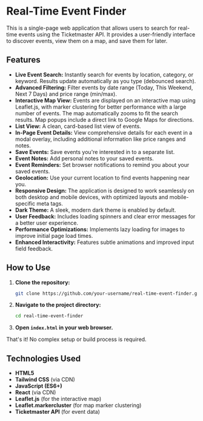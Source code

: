 # Real-Time Event Finder

This is a single-page web application that allows users to search for real-time events using the Ticketmaster API. It provides a user-friendly interface to discover events, view them on a map, and save them for later.

## Features

*   **Live Event Search:** Instantly search for events by location, category, or keyword. Results update automatically as you type (debounced search).
*   **Advanced Filtering:** Filter events by date range (Today, This Weekend, Next 7 Days) and price range (min/max).
*   **Interactive Map View:** Events are displayed on an interactive map using Leaflet.js, with marker clustering for better performance with a large number of events. The map automatically zooms to fit the search results. Map popups include a direct link to Google Maps for directions.
*   **List View:** A clean, card-based list view of events.
*   **In-Page Event Details:** View comprehensive details for each event in a modal overlay, including additional information like price ranges and notes.
*   **Save Events:** Save events you're interested in to a separate list.
*   **Event Notes:** Add personal notes to your saved events.
*   **Event Reminders:** Set browser notifications to remind you about your saved events.
*   **Geolocation:** Use your current location to find events happening near you.
*   **Responsive Design:** The application is designed to work seamlessly on both desktop and mobile devices, with optimized layouts and mobile-specific meta tags.
*   **Dark Theme:** A sleek, modern dark theme is enabled by default.
*   **User Feedback:** Includes loading spinners and clear error messages for a better user experience.
*   **Performance Optimizations:** Implements lazy loading for images to improve initial page load times.
*   **Enhanced Interactivity:** Features subtle animations and improved input field feedback.

## How to Use

1.  **Clone the repository:**
    ```bash
    git clone https://github.com/your-username/real-time-event-finder.git
    ```
2.  **Navigate to the project directory:**
    ```bash
    cd real-time-event-finder
    ```
3.  **Open `index.html` in your web browser.**

That's it! No complex setup or build process is required.

## Technologies Used

*   **HTML5**
*   **Tailwind CSS** (via CDN)
*   **JavaScript (ES6+)**
*   **React** (via CDN)
*   **Leaflet.js** (for the interactive map)
*   **Leaflet.markercluster** (for map marker clustering)
*   **Ticketmaster API** (for event data)